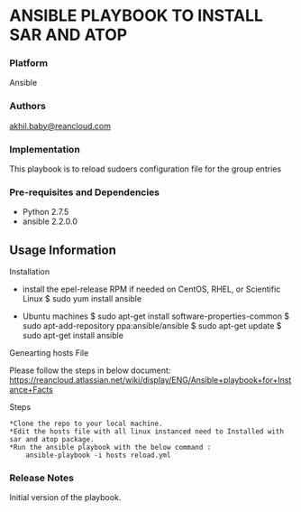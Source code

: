 ANSIBLE PLAYBOOK TO INSTALL SAR AND ATOP
============================================
### Platform
Ansible
### Authors
akhil.baby@reancloud.com

### Implementation
This playbook is to reload sudoers configuration file for the group entries
### Pre-requisites and Dependencies
* Python 2.7.5
* ansible 2.2.0.0

## Usage Information
Installation

* install the epel-release RPM if needed on CentOS, RHEL, or Scientific Linux
$ sudo yum install ansible

* Ubuntu machines
$ sudo apt-get install software-properties-common
$ sudo apt-add-repository ppa:ansible/ansible
$ sudo apt-get update
$ sudo apt-get install ansible

Genearting hosts File

Please follow the steps in below document:
https://reancloud.atlassian.net/wiki/display/ENG/Ansible+playbook+for+Instance+Facts

Steps 

	*Clone the repo to your local machine.
	*Edit the hosts file with all linux instanced need to Installed with sar and atop package.
	*Run the ansible playbook with the below command :
		ansible-playbook -i hosts reload.yml

### Release Notes

Initial version of the playbook.
